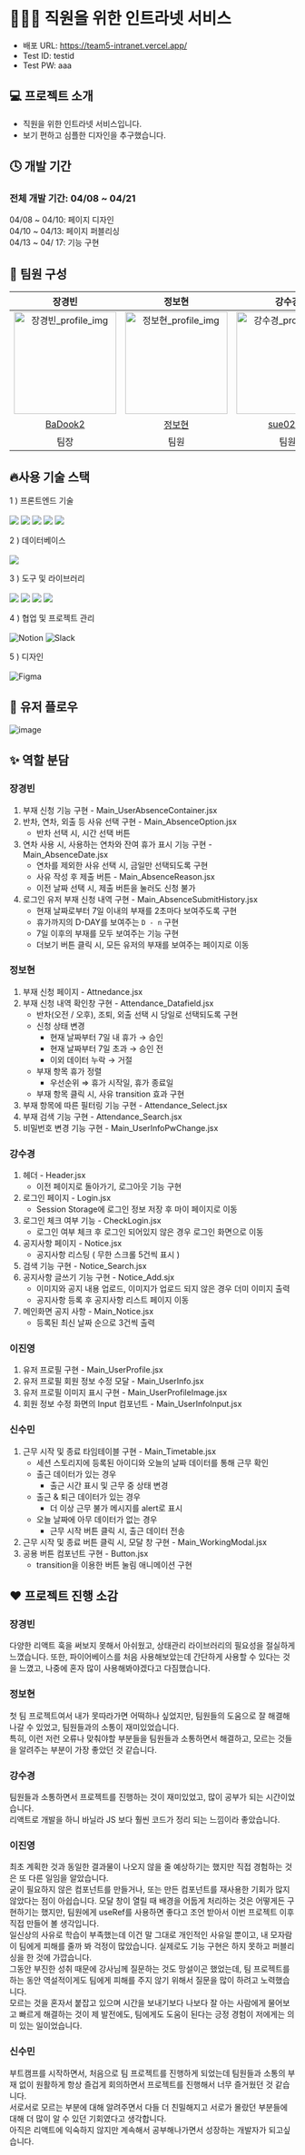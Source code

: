 # 🧑🏻‍💼 직원을 위한 인트라넷 서비스

- 배포 URL: https://team5-intranet.vercel.app/
- Test ID: testid
- Test PW: aaa

## 💻 프로젝트 소개

- 직원을 위한 인트라넷 서비스입니다.
- 보기 편하고 심플한 디자인을 추구했습니다.

## 🕓 개발 기간

### **전체 개발 기간: 04/08 ~  04/21** <br>
04/08 ~ 04/10: 페이지 디자인 <br>
04/10 ~ 04/13: 페이지 퍼블리싱 <br>
04/13 ~ 04/ 17: 기능 구현 <br>

## 🙌 팀원 구성
|**장경빈**|**정보현**|**강수경**|**이진영**|**신수민** |
| :------------------------------------------------------------------------------------------------------------------------------------------------------: | :-------------------------------------------------------------------------------------------------------: | :---------------------------------------------------------------------------------------------------------------------------------------------------------: | :-------------------------------------------------------------------------------------------------------------------------------------------------------------: |:-------------------------------------------------------------------------------------------------------------------------------------------------------------: |
 <img width="180" alt="장경빈_profile_img" src="https://github.com/FastCampus-Toy1/team5_intranet/assets/105346651/2113ce00-9401-4b3a-981a-7d83e43bb7d1"> | <img width="180"  alt="정보현_profile_img" src="https://github.com/FastCampus-Toy1/team5_intranet/assets/105346651/00fbefd1-5d1a-4f23-b659-15f4ee1bda13"> | <img width="180" alt="강수경_profile_img" src="https://github.com/FastCampus-Toy1/team5_intranet/assets/105346651/192a2a66-e4c5-4c6a-8ffe-d36574190518"> | <img width="180" alt="이진영_profile_img" src="https://github.com/FastCampus-Toy1/team5_intranet/assets/105346651/40942804-5f34-48e0-9b41-10106a35a8eb" > | <img width="180" alt="신수민_profile_img" src="https://github.com/FastCampus-Toy1/team5_intranet/assets/105346651/4ac1189e-d538-42c9-8ef9-b5e1480c2a75" > |
| [BaDook2](https://github.com/BaDook2) | [정보현](https://github.com/jeongbohyeoun) | [sue0226](https://github.com/sue0226) | [FE_이진영](https://github.com/holololob) | [soominnnn](https://github.com/soominnnn) |
| 팀장 | 팀원 | 팀원 | 팀원 | 팀원 |

## 🔥사용 기술 스택
1 ) 프론트엔드 기술<br><br>
<img src="https://img.shields.io/badge/html5-E34F26?style=for-the-badge&logo=html5&logoColor=white">
<img src="https://img.shields.io/badge/css-1572B6?style=for-the-badge&logo=css3&logoColor=white">
<img src="https://img.shields.io/badge/javascript-F7DF1E?style=for-the-badge&logo=javascript&logoColor=black">
<img src="https://img.shields.io/badge/React-61DAFB?style=for-the-badge&logo=React&logoColor=black">
<img src="https://img.shields.io/badge/styled components-DB7093?style=for-the-badge&logo=styled-components&logoColor=white">

2 ) 데이터베이스<br><br>
<img src="https://img.shields.io/badge/Firebase-FFCA28?style=for-the-badge&logo=firebase&logoColor=black"/>

3 ) 도구 및 라이브러리<br><br>
<img src="https://img.shields.io/badge/NPM-CB3837?style=for-the-badge&logo=NPM&logoColor=white">
<img src="https://img.shields.io/badge/Git-F05032?style=for-the-badge&logo=git&logoColor=white">
<img src="https://img.shields.io/badge/GitHub-181717?style=for-the-badge&logo=GitHub&logoColor=white">
<img src="https://img.shields.io/badge/Visual_Studio_Code-007ACC?style=for-the-badge&logo=visual-studio-code&logoColor=white"/> 

4 ) 협업 및 프로젝트 관리<br><br>
<img alt="Notion" src="https://img.shields.io/badge/Notion-000000?style=for-the-badge&logo=notion&logoColor=white"/>
<img alt="Slack" src="https://img.shields.io/badge/Slack-4A154B?style=for-the-badge&logo=slack&logoColor=white"/>

5 ) 디자인<br><br>
<img alt="Figma" src="https://img.shields.io/badge/Figma-F24E1E?style=for-the-badge&logo=figma&logoColor=white"/>

## 👀 유저 플로우
![image](https://github.com/FastCampus-Toy1/team5_intranet/assets/105346651/b946a399-36fc-4554-a8cb-b036f6ae7236)

## ✨ 역할 분담

### 장경빈
1. 부재 신청 기능 구현 - Main_UserAbsenceContainer.jsx
2. 반차, 연차, 외출 등 사유 선택 구현 - Main_AbsenceOption.jsx
    - 반차 선택 시, 시간 선택 버튼
3. 연차 사용 시, 사용하는 연차와 잔여 휴가 표시 기능 구현 - Main_AbsenceDate.jsx
    - 연차를 제외한 사유 선택 시, 금일만 선택되도록 구현
    - 사유 작성 후 제출 버튼 - Main_AbsenceReason.jsx
    - 이전 날짜 선택 시, 제출 버튼을 눌러도 신청 불가
4. 로그인 유저 부재 신청 내역 구현 - Main_AbsenceSubmitHistory.jsx
    - 현재 날짜로부터 7일 이내의 부재를 2초마다 보여주도록 구현
    - 휴가까지의 D-DAY를 보여주는 `D - n` 구현
    - 7일 이후의 부재를 모두 보여주는 기능 구현
    - 더보기 버튼 클릭 시, 모든 유저의 부재를 보여주는 페이지로 이동

### 정보현
1. 부재 신청 페이지 - Attnedance.jsx
2. 부재 신청 내역 확인창 구현 - Attendance_Datafield.jsx
    - 반차(오전 / 오후), 조퇴, 외출 선택 시 당일로 선택되도록 구현
    - 신청 상태 변경
        - 현재 날짜부터 7일 내 휴가 → 승인
        - 현재 날짜부터 7일 초과 → 승인 전
        - 이외 데이터 누락 → 거절
    - 부재 항목 휴가 정렬
        - 우선순위 ⇒ 휴가 시작일, 휴가 종료일
    - 부재 항목 클릭 시, 사유 transition 효과 구현
3. 부재 항목에 따른 필터링 기능 구현 - Attendance_Select.jsx
4. 부재 검색 기능 구현 - Attendance_Search.jsx
5. 비밀번호 변경 기능 구현 - Main_UserInfoPwChange.jsx

### 강수경
1. 헤더 - Header.jsx
    - 이전 페이지로 돌아가기, 로그아웃 기능 구현
2. 로그인 페이지 - Login.jsx
    - Session Storage에 로그인 정보 저장 후 마이 페이지로 이동
3. 로그인 체크 여부 기능 - CheckLogin.jsx
    - 로그인 여부 체크 후 로그인 되어있지 않은 경우 로그인 화면으로 이동
4. 공지사항 페이지 - Notice.jsx
    - 공지사항 리스팅 ( 무한 스크롤 5건씩 표시 )
5. 검색 기능 구현 - Notice_Search.jsx
6. 공지사항 글쓰기 기능 구현 - Notice_Add.sjx
    - 이미지와 공지 내용 업로드, 이미지가 업로드 되지 않은 경우 더미 이미지 출력
    - 공지사항 등록 후 공지사항 리스트 페이지 이동
7. 메인화면 공지 사항 - Main_Notice.jsx
    - 등록된 최신 날짜 순으로 3건씩 출력
    
### 이진영
1. 유저 프로필 구현 - Main_UserProfile.jsx
2. 유저 프로필 회원 정보 수정 모달 - Main_UserInfo.jsx
3.  유저 프로필 이미지 표시 구현 - Main_UserProfileImage.jsx
4. 회원 정보 수정 화면의 Input 컴포넌트 - Main_UserInfoInput.jsx

### 신수민
1. 근무 시작 및 종료 타임테이블 구현 - Main_Timetable.jsx
    - 세션 스토리지에 등록된 아이디와 오늘의 날짜 데이터를 통해 근무 확인
    - 출근 데이터가 있는 경우
        - 출근 시간 표시 및 근무 중 상태 변경
    - 출근 & 퇴근 데이터가 있는 경우
        - 더 이상 근무 불가 메시지를 alert로 표시
    - 오늘 날짜에 아무 데이터가 없는 경우
        - 근무 시작 버튼 클릭 시, 출근 데이터 전송
2. 근무 시작 및 종료 버튼 클릭 시, 모달 창 구현 - Main_WorkingModal.jsx
3. 공용 버튼 컴포넌트 구현 - Button.jsx
    - transition을 이용한 버튼 눌림 애니메이션 구현

## ❤️ 프로젝트 진행 소감
### 장경빈
다양한 리액트 훅을 써보지 못해서 아쉬웠고, 상태관리 라이브러리의 필요성을 절실하게 느꼈습니다. 또한, 파이어베이스를 처음 사용해보았는데 간단하게 사용할 수 있다는 것을 느꼈고, 나중에 혼자 많이 사용해봐야겠다고 다짐했습니다.

### 정보현
첫 팀 프로젝트여서 내가 못따라가면 어떡하나 싶었지만, 팀원들의 도움으로 잘 해결해나갈 수 있었고, 팀원들과의 소통이 재미있었습니다. <br>
특히, 이런 저런 오류나 맞춰야할 부분들을 팀원들과 소통하면서 해결하고, 모르는 것들을 알려주는 부분이 가장 좋았던 것 같습니다.

### 강수경
팀원들과 소통하면서 프로젝트를 진행하는 것이 재미있었고, 많이 공부가 되는 시간이었습니다.<br>
리액트로 개발을 하니 바닐라 JS 보다 훨씬 코드가 정리 되는 느낌이라 좋았습니다.

### 이진영
최초 계획한 것과 동일한 결과물이 나오지 않을 줄 예상하기는 했지만 직접 경험하는 것은 또 다른 일임을 알았습니다.<br>
굳이 필요하지 않은 컴포넌트를 만들거나, 또는 만든 컴포넌트를 재사용한 기회가 많지 않았다는 점이 아쉽습니다.
모달 창이 열릴 때 배경을 어둡게 처리하는 것은 어떻게든 구현하기는 했지만, 팀원에게 useRef를 사용하면 좋다고 조언 받아서 이번 프로젝트 이후 직접 만들어 볼 생각입니다.<br>
일신상의 사유로 학습이 부족했는데 이건 말 그대로 개인적인 사유일 뿐이고, 내 모자람이 팀에게 피해를 줄까 봐 걱정이 많았습니다. 실제로도 기능 구현은 하지 못하고 퍼블리싱을 한 것에 가깝습니다.<br>
그동안 부진한 성취 때문에 강사님께 질문하는 것도 망설이곤 했었는데, 팀 프로젝트를 하는 동안 역설적이게도 팀에게 피해를 주지 않기 위해서 질문을 많이 하려고 노력했습니다.<br>
모르는 것을 혼자서 붙잡고 있으며 시간을 보내기보다 나보다 잘 아는 사람에게 물어보고 빠르게 해결하는 것이 제 발전에도, 팀에게도 도움이 된다는 긍정 경험이 저에게는 의미 있는 일이었습니다.

### 신수민
부트캠프를 시작하면서, 처음으로 팀 프로젝트를 진행하게 되었는데 팀원들과 소통의 부재 없이 원활하게 항상 즐겁게 회의하면서 프로젝트를 진행해서 너무 즐거웠던 것 같습니다. <br>
서로서로 모르는 부분에 대해 알려주면서 다들 더 친밀해지고 서로가 몰랐던 부분들에 대해 더 많이 알 수 있던 기회였다고 생각합니다. <br>
아직은 리액트에 익숙하지 않지만 계속해서 공부해나가면서 성장하는 개발자가 되고싶습니다.
